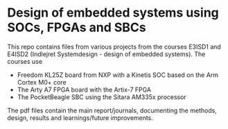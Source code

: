 # Design of embedded systems using SOCs, FPGAs and SBCs
This repo contains files from various projects from the courses E3ISD1 and E4ISD2 (Indlejret Systemdesign - design of embedded systems).
The courses use
- Freedom KL25Z board from NXP with a Kinetis SOC based on the Arm Cortex M0+ core
- The Arty A7 FPGA board with the Artix-7 FPGA
- The PocketBeagle SBC using the Sitara AM335x processor

The pdf files contain the main report/journals, documenting the methods, design, results and learnings/future improvements.

